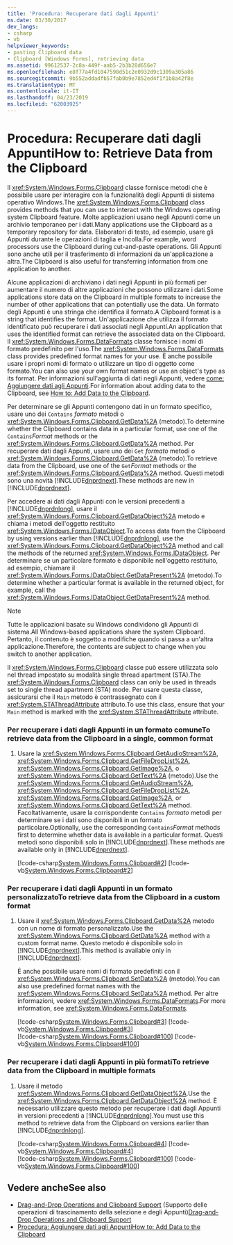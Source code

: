 ```yaml
---
title: 'Procedura: Recuperare dati dagli Appunti'
ms.date: 03/30/2017
dev_langs:
- csharp
- vb
helpviewer_keywords:
- pasting Clipboard data
- Clipboard [Windows Forms], retrieving data
ms.assetid: 99612537-2c8a-449f-aab5-2b3b28d656e7
ms.openlocfilehash: e8f77a4fd1047598d51c2e0932d9c1309a305a86
ms.sourcegitcommit: 9b552addadfb57fab0b9e7852ed4f1f1b8a42f8e
ms.translationtype: MT
ms.contentlocale: it-IT
ms.lasthandoff: 04/23/2019
ms.locfileid: "62003925"
---
```

# <a name="how-to-retrieve-data-from-the-clipboard"></a><span data-ttu-id="65286-102">Procedura: Recuperare dati dagli Appunti</span><span class="sxs-lookup"><span data-stu-id="65286-102">How to: Retrieve Data from the Clipboard</span></span>
<span data-ttu-id="65286-103">Il <xref:System.Windows.Forms.Clipboard> classe fornisce metodi che è possibile usare per interagire con la funzionalità degli Appunti di sistema operativo Windows.</span><span class="sxs-lookup"><span data-stu-id="65286-103">The <xref:System.Windows.Forms.Clipboard> class provides methods that you can use to interact with the Windows operating system Clipboard feature.</span></span> <span data-ttu-id="65286-104">Molte applicazioni usano negli Appunti come un archivio temporaneo per i dati.</span><span class="sxs-lookup"><span data-stu-id="65286-104">Many applications use the Clipboard as a temporary repository for data.</span></span> <span data-ttu-id="65286-105">Elaboratori di testo, ad esempio, usare gli Appunti durante le operazioni di taglia e Incolla.</span><span class="sxs-lookup"><span data-stu-id="65286-105">For example, word processors use the Clipboard during cut-and-paste operations.</span></span> <span data-ttu-id="65286-106">Gli Appunti sono anche utili per il trasferimento di informazioni da un'applicazione a altra.</span><span class="sxs-lookup"><span data-stu-id="65286-106">The Clipboard is also useful for transferring information from one application to another.</span></span>  
  
 <span data-ttu-id="65286-107">Alcune applicazioni di archiviano i dati negli Appunti in più formati per aumentare il numero di altre applicazioni che possono utilizzare i dati.</span><span class="sxs-lookup"><span data-stu-id="65286-107">Some applications store data on the Clipboard in multiple formats to increase the number of other applications that can potentially use the data.</span></span> <span data-ttu-id="65286-108">Un formato degli Appunti è una stringa che identifica il formato.</span><span class="sxs-lookup"><span data-stu-id="65286-108">A Clipboard format is a string that identifies the format.</span></span> <span data-ttu-id="65286-109">Un'applicazione che utilizza il formato identificato può recuperare i dati associati negli Appunti.</span><span class="sxs-lookup"><span data-stu-id="65286-109">An application that uses the identified format can retrieve the associated data on the Clipboard.</span></span> <span data-ttu-id="65286-110">Il <xref:System.Windows.Forms.DataFormats> classe fornisce i nomi di formato predefinito per l'uso.</span><span class="sxs-lookup"><span data-stu-id="65286-110">The <xref:System.Windows.Forms.DataFormats> class provides predefined format names for your use.</span></span> <span data-ttu-id="65286-111">È anche possibile usare i propri nomi di formato o utilizzare un tipo di oggetto come formato.</span><span class="sxs-lookup"><span data-stu-id="65286-111">You can also use your own format names or use an object's type as its format.</span></span> <span data-ttu-id="65286-112">Per informazioni sull'aggiunta di dati negli Appunti, vedere [come: Aggiungere dati agli Appunti](how-to-add-data-to-the-clipboard.md).</span><span class="sxs-lookup"><span data-stu-id="65286-112">For information about adding data to the Clipboard, see [How to: Add Data to the Clipboard](how-to-add-data-to-the-clipboard.md).</span></span>  
  
 <span data-ttu-id="65286-113">Per determinare se gli Appunti contengono dati in un formato specifico, usare uno dei `Contains` *formato* metodi o <xref:System.Windows.Forms.Clipboard.GetData%2A> (metodo).</span><span class="sxs-lookup"><span data-stu-id="65286-113">To determine whether the Clipboard contains data in a particular format, use one of the `Contains`*Format* methods or the <xref:System.Windows.Forms.Clipboard.GetData%2A> method.</span></span> <span data-ttu-id="65286-114">Per recuperare dati dagli Appunti, usare uno dei `Get` *formato* metodi o <xref:System.Windows.Forms.Clipboard.GetData%2A> (metodo).</span><span class="sxs-lookup"><span data-stu-id="65286-114">To retrieve data from the Clipboard, use one of the `Get`*Format* methods or the <xref:System.Windows.Forms.Clipboard.GetData%2A> method.</span></span> <span data-ttu-id="65286-115">Questi metodi sono una novità [!INCLUDE[dnprdnext](../../../../includes/dnprdnext-md.md)].</span><span class="sxs-lookup"><span data-stu-id="65286-115">These methods are new in [!INCLUDE[dnprdnext](../../../../includes/dnprdnext-md.md)].</span></span>  
  
 <span data-ttu-id="65286-116">Per accedere ai dati dagli Appunti con le versioni precedenti a [!INCLUDE[dnprdnlong](../../../../includes/dnprdnlong-md.md)], usare il <xref:System.Windows.Forms.Clipboard.GetDataObject%2A> metodo e chiama i metodi dell'oggetto restituito <xref:System.Windows.Forms.IDataObject>.</span><span class="sxs-lookup"><span data-stu-id="65286-116">To access data from the Clipboard by using versions earlier than [!INCLUDE[dnprdnlong](../../../../includes/dnprdnlong-md.md)], use the <xref:System.Windows.Forms.Clipboard.GetDataObject%2A> method and call the methods of the returned <xref:System.Windows.Forms.IDataObject>.</span></span> <span data-ttu-id="65286-117">Per determinare se un particolare formato è disponibile nell'oggetto restituito, ad esempio, chiamare il <xref:System.Windows.Forms.IDataObject.GetDataPresent%2A> (metodo).</span><span class="sxs-lookup"><span data-stu-id="65286-117">To determine whether a particular format is available in the returned object, for example, call the <xref:System.Windows.Forms.IDataObject.GetDataPresent%2A> method.</span></span>  
  
> [!NOTE]
>  <span data-ttu-id="65286-118">Tutte le applicazioni basate su Windows condividono gli Appunti di sistema.</span><span class="sxs-lookup"><span data-stu-id="65286-118">All Windows-based applications share the system Clipboard.</span></span> <span data-ttu-id="65286-119">Pertanto, il contenuto è soggetto a modifiche quando si passa a un'altra applicazione.</span><span class="sxs-lookup"><span data-stu-id="65286-119">Therefore, the contents are subject to change when you switch to another application.</span></span>  
>   
>  <span data-ttu-id="65286-120">Il <xref:System.Windows.Forms.Clipboard> classe può essere utilizzata solo nel thread impostato su modalità single thread apartment (STA).</span><span class="sxs-lookup"><span data-stu-id="65286-120">The <xref:System.Windows.Forms.Clipboard> class can only be used in threads set to single thread apartment (STA) mode.</span></span> <span data-ttu-id="65286-121">Per usare questa classe, assicurarsi che il `Main` metodo è contrassegnato con il <xref:System.STAThreadAttribute> attributo.</span><span class="sxs-lookup"><span data-stu-id="65286-121">To use this class, ensure that your `Main` method is marked with the <xref:System.STAThreadAttribute> attribute.</span></span>  
  
### <a name="to-retrieve-data-from-the-clipboard-in-a-single-common-format"></a><span data-ttu-id="65286-122">Per recuperare i dati dagli Appunti in un formato comune</span><span class="sxs-lookup"><span data-stu-id="65286-122">To retrieve data from the Clipboard in a single, common format</span></span>  
  
1. <span data-ttu-id="65286-123">Usare la <xref:System.Windows.Forms.Clipboard.GetAudioStream%2A>, <xref:System.Windows.Forms.Clipboard.GetFileDropList%2A>, <xref:System.Windows.Forms.Clipboard.GetImage%2A>, o <xref:System.Windows.Forms.Clipboard.GetText%2A> (metodo).</span><span class="sxs-lookup"><span data-stu-id="65286-123">Use the <xref:System.Windows.Forms.Clipboard.GetAudioStream%2A>, <xref:System.Windows.Forms.Clipboard.GetFileDropList%2A>, <xref:System.Windows.Forms.Clipboard.GetImage%2A>, or <xref:System.Windows.Forms.Clipboard.GetText%2A> method.</span></span> <span data-ttu-id="65286-124">Facoltativamente, usare la corrispondente `Contains` *formato* metodi per determinare se i dati sono disponibili in un formato particolare.</span><span class="sxs-lookup"><span data-stu-id="65286-124">Optionally, use the corresponding `Contains`*Format* methods first to determine whether data is available in a particular format.</span></span> <span data-ttu-id="65286-125">Questi metodi sono disponibili solo in [!INCLUDE[dnprdnext](../../../../includes/dnprdnext-md.md)].</span><span class="sxs-lookup"><span data-stu-id="65286-125">These methods are available only in [!INCLUDE[dnprdnext](../../../../includes/dnprdnext-md.md)].</span></span>  
  
     [!code-csharp[System.Windows.Forms.Clipboard#2](~/samples/snippets/csharp/VS_Snippets_Winforms/System.Windows.Forms.Clipboard/CS/form1.cs#2)]
     [!code-vb[System.Windows.Forms.Clipboard#2](~/samples/snippets/visualbasic/VS_Snippets_Winforms/System.Windows.Forms.Clipboard/vb/form1.vb#2)]  
  
### <a name="to-retrieve-data-from-the-clipboard-in-a-custom-format"></a><span data-ttu-id="65286-126">Per recuperare i dati dagli Appunti in un formato personalizzato</span><span class="sxs-lookup"><span data-stu-id="65286-126">To retrieve data from the Clipboard in a custom format</span></span>  
  
1. <span data-ttu-id="65286-127">Usare il <xref:System.Windows.Forms.Clipboard.GetData%2A> metodo con un nome di formato personalizzato.</span><span class="sxs-lookup"><span data-stu-id="65286-127">Use the <xref:System.Windows.Forms.Clipboard.GetData%2A> method with a custom format name.</span></span> <span data-ttu-id="65286-128">Questo metodo è disponibile solo in [!INCLUDE[dnprdnext](../../../../includes/dnprdnext-md.md)].</span><span class="sxs-lookup"><span data-stu-id="65286-128">This method is available only in [!INCLUDE[dnprdnext](../../../../includes/dnprdnext-md.md)].</span></span>  
  
     <span data-ttu-id="65286-129">È anche possibile usare nomi di formato predefiniti con il <xref:System.Windows.Forms.Clipboard.SetData%2A> (metodo).</span><span class="sxs-lookup"><span data-stu-id="65286-129">You can also use predefined format names with the <xref:System.Windows.Forms.Clipboard.SetData%2A> method.</span></span> <span data-ttu-id="65286-130">Per altre informazioni, vedere <xref:System.Windows.Forms.DataFormats>.</span><span class="sxs-lookup"><span data-stu-id="65286-130">For more information, see <xref:System.Windows.Forms.DataFormats>.</span></span>  
  
     [!code-csharp[System.Windows.Forms.Clipboard#3](~/samples/snippets/csharp/VS_Snippets_Winforms/System.Windows.Forms.Clipboard/CS/form1.cs#3)]
     [!code-vb[System.Windows.Forms.Clipboard#3](~/samples/snippets/visualbasic/VS_Snippets_Winforms/System.Windows.Forms.Clipboard/vb/form1.vb#3)]  
    [!code-csharp[System.Windows.Forms.Clipboard#100](~/samples/snippets/csharp/VS_Snippets_Winforms/System.Windows.Forms.Clipboard/CS/form1.cs#100)]
    [!code-vb[System.Windows.Forms.Clipboard#100](~/samples/snippets/visualbasic/VS_Snippets_Winforms/System.Windows.Forms.Clipboard/vb/form1.vb#100)]  
  
### <a name="to-retrieve-data-from-the-clipboard-in-multiple-formats"></a><span data-ttu-id="65286-131">Per recuperare i dati dagli Appunti in più formati</span><span class="sxs-lookup"><span data-stu-id="65286-131">To retrieve data from the Clipboard in multiple formats</span></span>  
  
1. <span data-ttu-id="65286-132">Usare il metodo <xref:System.Windows.Forms.Clipboard.GetDataObject%2A>.</span><span class="sxs-lookup"><span data-stu-id="65286-132">Use the <xref:System.Windows.Forms.Clipboard.GetDataObject%2A> method.</span></span> <span data-ttu-id="65286-133">È necessario utilizzare questo metodo per recuperare i dati dagli Appunti in versioni precedenti a [!INCLUDE[dnprdnlong](../../../../includes/dnprdnlong-md.md)].</span><span class="sxs-lookup"><span data-stu-id="65286-133">You must use this method to retrieve data from the Clipboard on versions earlier than [!INCLUDE[dnprdnlong](../../../../includes/dnprdnlong-md.md)].</span></span>  
  
     [!code-csharp[System.Windows.Forms.Clipboard#4](~/samples/snippets/csharp/VS_Snippets_Winforms/System.Windows.Forms.Clipboard/CS/form1.cs#4)]
     [!code-vb[System.Windows.Forms.Clipboard#4](~/samples/snippets/visualbasic/VS_Snippets_Winforms/System.Windows.Forms.Clipboard/vb/form1.vb#4)]  
    [!code-csharp[System.Windows.Forms.Clipboard#100](~/samples/snippets/csharp/VS_Snippets_Winforms/System.Windows.Forms.Clipboard/CS/form1.cs#100)]
    [!code-vb[System.Windows.Forms.Clipboard#100](~/samples/snippets/visualbasic/VS_Snippets_Winforms/System.Windows.Forms.Clipboard/vb/form1.vb#100)]  
  
## <a name="see-also"></a><span data-ttu-id="65286-134">Vedere anche</span><span class="sxs-lookup"><span data-stu-id="65286-134">See also</span></span>

- <span data-ttu-id="65286-135">[Drag-and-Drop Operations and Clipboard Support](drag-and-drop-operations-and-clipboard-support.md) (Supporto delle operazioni di trascinamento della selezione e degli Appunti)</span><span class="sxs-lookup"><span data-stu-id="65286-135">[Drag-and-Drop Operations and Clipboard Support](drag-and-drop-operations-and-clipboard-support.md)</span></span>
- [<span data-ttu-id="65286-136">Procedura: Aggiungere dati agli Appunti</span><span class="sxs-lookup"><span data-stu-id="65286-136">How to: Add Data to the Clipboard</span></span>](how-to-add-data-to-the-clipboard.md)
